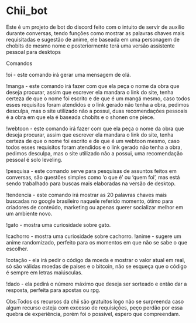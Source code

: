 # Chii_bot
Este é um projeto de bot do discord feito com o intuito de servir de auxilio durante conversas, tendo funções como mostrar as palavras chaves mais requisitadas e sugestão de anime, ele baseada em uma personagem de chobits de mesmo nome e posteriormente terá uma versão assistente pessoal para desktops

Comandos

!oi - este comando irá gerar uma mensagem de olá.

!manga - este comando irá fazer com que ela peça o nome da obra que deseja procurar, assim que escrever ela mandara o link do site, tenha certeza de que o nome foi escrito e de que é um mangá mesmo, caso todos esses requisitos foram atendidos e o link gerado não tenha a obra, pedimos desculpa, mas o site utilizado não a possui, duas recomendações pessoais é a obra em que ela é baseada chobits e o shonen one piece. 

!webtoon - este comando irá fazer com que ela peça o nome da obra que deseja procurar, assim que escrever ela mandara o link do site, tenha certeza de que o nome foi escrito e de que é um webtoon mesmo, caso todos esses requisitos foram atendidos e o link gerado não tenha a obra, pedimos desculpa, mas o site utilizado não a possui, uma recomendação pessoal é solo leveling.

!pesquisa - este comando serve para pesquisas de assuntos feitos em conversas, são questões simples como ‘o que é’ ou ‘quem foi’, mas está sendo trabalhado para buscas mais elaboradas na versão de desktop.

!tendencia - este comando irá mostrar as 20 palavras chaves mais buscadas no google brasileiro naquele referido momento, ótimo para criadores de conteúdo, marketing ou apenas querer socializar melhor em um ambiente novo. 

!gato - mostra uma curiosidade sobre gato.

!cachorro - mostra uma curiosidade sobre cachorro.
!anime - sugere um anime randomizado, perfeito para os momentos em que não se sabe o que escolher.

!cotação - ela irá pedir o código da moeda e mostrar o valor atual em real, só são válidas moedas de países e o bitcoin, não se esqueça que o código é sempre em letras maiúsculas.

!dado - ela pedirá o número máximo que deseja ser sorteado e então dar a resposta, perfeita para apostas ou rpg.

Obs:Todos os recursos da chii são gratuitos logo não se surpreenda caso algum recurso esteja com excesso de requisições, peço perdão por essa quebra de experiência, porém foi o possível, espero que compreendam.
